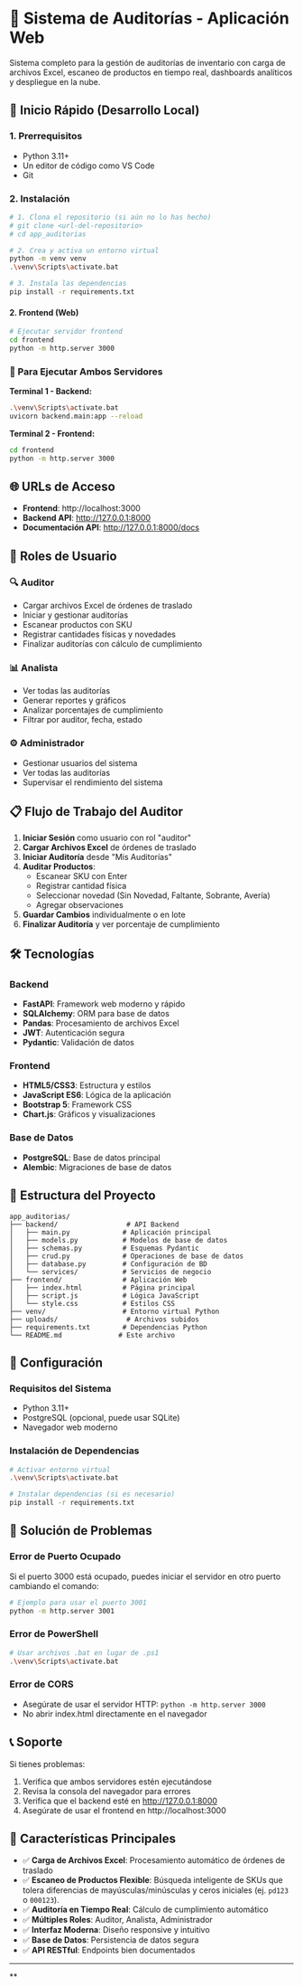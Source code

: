 # 🏢 Sistema de Auditorías - Aplicación Web

Sistema completo para la gestión de auditorías de inventario con carga de archivos Excel, escaneo de productos en tiempo real, dashboards analíticos y despliegue en la nube.

## 🚀 Inicio Rápido (Desarrollo Local)

### 1. Prerrequisitos
- Python 3.11+
- Un editor de código como VS Code
- Git

### 2. Instalación
```bash
# 1. Clona el repositorio (si aún no lo has hecho)
# git clone <url-del-repositorio>
# cd app_auditorias

# 2. Crea y activa un entorno virtual
python -m venv venv
.\venv\Scripts\activate.bat

# 3. Instala las dependencias
pip install -r requirements.txt
```

#### 2. Frontend (Web)
```bash
# Ejecutar servidor frontend
cd frontend
python -m http.server 3000
```

### 🔄 Para Ejecutar Ambos Servidores

**Terminal 1 - Backend:**
```bash
.\venv\Scripts\activate.bat
uvicorn backend.main:app --reload
```

**Terminal 2 - Frontend:**
```bash
cd frontend
python -m http.server 3000
```

## 🌐 URLs de Acceso

- **Frontend**: http://localhost:3000
- **Backend API**: http://127.0.0.1:8000
- **Documentación API**: http://127.0.0.1:8000/docs

## 👥 Roles de Usuario

### 🔍 Auditor
- Cargar archivos Excel de órdenes de traslado
- Iniciar y gestionar auditorías
- Escanear productos con SKU
- Registrar cantidades físicas y novedades
- Finalizar auditorías con cálculo de cumplimiento

### 📊 Analista
- Ver todas las auditorías
- Generar reportes y gráficos
- Analizar porcentajes de cumplimiento
- Filtrar por auditor, fecha, estado

### ⚙️ Administrador
- Gestionar usuarios del sistema
- Ver todas las auditorías
- Supervisar el rendimiento del sistema

## 📋 Flujo de Trabajo del Auditor

1. **Iniciar Sesión** como usuario con rol "auditor"
2. **Cargar Archivos Excel** de órdenes de traslado
3. **Iniciar Auditoría** desde "Mis Auditorías"
4. **Auditar Productos**:
   - Escanear SKU con Enter
   - Registrar cantidad física
   - Seleccionar novedad (Sin Novedad, Faltante, Sobrante, Avería)
   - Agregar observaciones
5. **Guardar Cambios** individualmente o en lote
6. **Finalizar Auditoría** y ver porcentaje de cumplimiento

## 🛠️ Tecnologías

### Backend
- **FastAPI**: Framework web moderno y rápido
- **SQLAlchemy**: ORM para base de datos
- **Pandas**: Procesamiento de archivos Excel
- **JWT**: Autenticación segura
- **Pydantic**: Validación de datos

### Frontend
- **HTML5/CSS3**: Estructura y estilos
- **JavaScript ES6**: Lógica de la aplicación
- **Bootstrap 5**: Framework CSS
- **Chart.js**: Gráficos y visualizaciones

### Base de Datos
- **PostgreSQL**: Base de datos principal
- **Alembic**: Migraciones de base de datos

## 📁 Estructura del Proyecto

```
app_auditorias/
├── backend/                 # API Backend
│   ├── main.py             # Aplicación principal
│   ├── models.py           # Modelos de base de datos
│   ├── schemas.py          # Esquemas Pydantic
│   ├── crud.py             # Operaciones de base de datos
│   ├── database.py         # Configuración de BD
│   └── services/           # Servicios de negocio
├── frontend/               # Aplicación Web
│   ├── index.html          # Página principal
│   ├── script.js           # Lógica JavaScript
│   └── style.css           # Estilos CSS
├── venv/                   # Entorno virtual Python
├── uploads/                 # Archivos subidos
├── requirements.txt        # Dependencias Python
└── README.md              # Este archivo
```

## 🔧 Configuración

### Requisitos del Sistema
- Python 3.11+
- PostgreSQL (opcional, puede usar SQLite)
- Navegador web moderno

### Instalación de Dependencias
```bash
# Activar entorno virtual
.\venv\Scripts\activate.bat

# Instalar dependencias (si es necesario)
pip install -r requirements.txt
```

## 🚨 Solución de Problemas

### Error de Puerto Ocupado
Si el puerto 3000 está ocupado, puedes iniciar el servidor en otro puerto cambiando el comando:
```bash
# Ejemplo para usar el puerto 3001
python -m http.server 3001
```

### Error de PowerShell
```bash
# Usar archivos .bat en lugar de .ps1
.\venv\Scripts\activate.bat
```

### Error de CORS
- Asegúrate de usar el servidor HTTP: `python -m http.server 3000`
- No abrir index.html directamente en el navegador

## 📞 Soporte

Si tienes problemas:
1. Verifica que ambos servidores estén ejecutándose
2. Revisa la consola del navegador para errores
3. Verifica que el backend esté en http://127.0.0.1:8000
4. Asegúrate de usar el frontend en http://localhost:3000

## 🎯 Características Principales

- ✅ **Carga de Archivos Excel**: Procesamiento automático de órdenes de traslado
- ✅ **Escaneo de Productos Flexible**: Búsqueda inteligente de SKUs que tolera diferencias de mayúsculas/minúsculas y ceros iniciales (ej. `pd123` o `000123`).
- ✅ **Auditoría en Tiempo Real**: Cálculo de cumplimiento automático
- ✅ **Múltiples Roles**: Auditor, Analista, Administrador
- ✅ **Interfaz Moderna**: Diseño responsive y intuitivo
- ✅ **Base de Datos**: Persistencia de datos segura
- ✅ **API RESTful**: Endpoints bien documentados

---

**<!-- Trigger Render deploy -->
